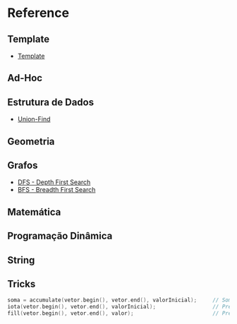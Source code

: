 # Reference
## Template
* [Template](https://github.com/jaimelay/competitive-programming/blob/master/Reference/template.cpp)
## Ad-Hoc
## Estrutura de Dados
* [Union-Find](https://github.com/jaimelay/competitive-programming/blob/master/Reference/data-structures/UnionFind.cpp)
## Geometria
## Grafos
* [DFS - Depth First Search](https://github.com/jaimelay/competitive-programming/blob/master/Reference/graphs/DFS.cpp)
* [BFS - Breadth First Search](https://github.com/jaimelay/competitive-programming/blob/master/Reference/graphs/BFS.cpp)
## Matemática
## Programação Dinâmica
## String
## Tricks
```c++
soma = accumulate(vetor.begin(), vetor.end(), valorInicial);     // Soma todos os valores do vetor com o valorInicial
iota(vetor.begin(), vetor.end(), valorInicial);                  // Preenche o vetor acumulando o valorInicial
fill(vetor.begin(), vetor.end(), valor);                         // Preenche o vetor com o valor
```